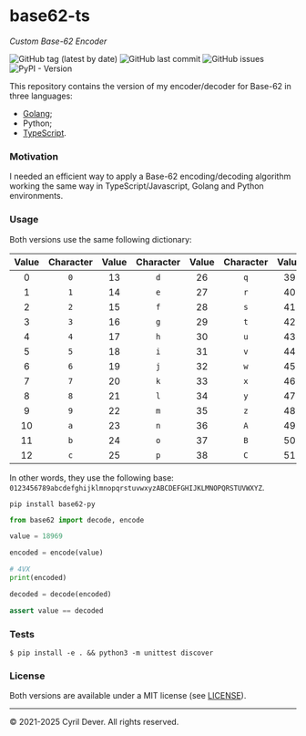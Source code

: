 # base62-ts
_Custom Base-62 Encoder_

![GitHub tag (latest by date)](https://img.shields.io/github/v/tag/cyrildever/base62)
![GitHub last commit](https://img.shields.io/github/last-commit/cyrildever/base62)
![GitHub issues](https://img.shields.io/github/issues/cyrildever/base62)
![PyPI - Version](https://img.shields.io/pypi/v/base62-py)

This repository contains the version of my encoder/decoder for Base-62 in three languages:
* [Golang](https://github.com/cyrildever/base62);
* Python;
* [TypeScript](https://github.com/cyrildever/base62/ts).


### Motivation

I needed an efficient way to apply a Base-62 encoding/decoding algorithm working the same way in TypeScript/Javascript, Golang and Python environments.


### Usage

Both versions use the same following dictionary:

| Value | Character | Value | Character | Value | Character | Value | Character | Value | Character |
|:-----:|:---------:|:-----:|:---------:|:-----:|:---------:|:-----:|:---------:|:-----:|:---------:|
|   0   |    `0`    |   13  |    `d`    |   26  |    `q`    |   39  |    `D`    |   52  |    `Q`    |
|   1   |    `1`    |   14  |    `e`    |   27  |    `r`    |   40  |    `E`    |   53  |    `R`    |
|   2   |    `2`    |   15  |    `f`    |   28  |    `s`    |   41  |    `F`    |   54  |    `S`    |
|   3   |    `3`    |   16  |    `g`    |   29  |    `t`    |   42  |    `G`    |   55  |    `T`    |
|   4   |    `4`    |   17  |    `h`    |   30  |    `u`    |   43  |    `H`    |   56  |    `U`    |
|   5   |    `5`    |   18  |    `i`    |   31  |    `v`    |   44  |    `I`    |   57  |    `V`    |
|   6   |    `6`    |   19  |    `j`    |   32  |    `w`    |   45  |    `J`    |   58  |    `W`    |
|   7   |    `7`    |   20  |    `k`    |   33  |    `x`    |   46  |    `K`    |   59  |    `X`    |
|   8   |    `8`    |   21  |    `l`    |   34  |    `y`    |   47  |    `L`    |   60  |    `Y`    |
|   9   |    `9`    |   22  |    `m`    |   35  |    `z`    |   48  |    `M`    |   61  |    `Z`    |
|   10  |    `a`    |   23  |    `n`    |   36  |    `A`    |   49  |    `N`    |       |           |
|   11  |    `b`    |   24  |    `o`    |   37  |    `B`    |   50  |    `O`    |       |           |
|   12  |    `c`    |   25  |    `p`    |   38  |    `C`    |   51  |    `P`    |       |           |

In other words, they use the following base: `0123456789abcdefghijklmnopqrstuvwxyzABCDEFGHIJKLMNOPQRSTUVWXYZ`.

```console
pip install base62-py
```

```python
from base62 import decode, encode

value = 18969

encoded = encode(value)

# 4VX
print(encoded)

decoded = decode(encoded)

assert value == decoded
```


### Tests

```console
$ pip install -e . && python3 -m unittest discover
```


### License

Both versions are available under a MIT license (see [LICENSE](LICENSE)).


<hr />
&copy; 2021-2025 Cyril Dever. All rights reserved.